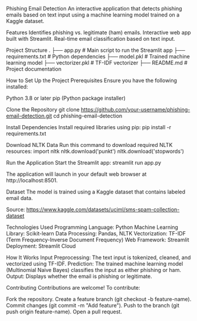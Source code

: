 Phishing Email Detection
An interactive application that detects phishing emails based on text input using a machine learning model trained on a Kaggle dataset.

Features
Identifies phishing vs. legitimate (ham) emails.
Interactive web app built with Streamlit.
Real-time email classification based on text input.

Project Structure
.
├── app.py                # Main script to run the Streamlit app
├── requirements.txt      # Python dependencies
├── model.pkl             # Trained machine learning model
├── vectorizer.pkl        # TF-IDF vectorizer
├── README.md             # Project documentation

How to Set Up the Project
Prerequisites
Ensure you have the following installed:

Python 3.8 or later
pip (Python package installer)

Clone the Repository
git clone https://github.com/your-username/phishing-email-detection.git
cd phishing-email-detection

Install Dependencies
Install required libraries using pip:
pip install -r requirements.txt


Download NLTK Data
Run this command to download required NLTK resources:
import nltk
nltk.download('punkt')
nltk.download('stopwords')

Run the Application
Start the Streamlit app:
streamlit run app.py

The application will launch in your default web browser at http://localhost:8501.

Dataset
The model is trained using a Kaggle dataset that contains labeled email data.

Source: https://www.kaggle.com/datasets/uciml/sms-spam-collection-dataset


Technologies Used
Programming Language: Python
Machine Learning Library: Scikit-learn
Data Processing: Pandas, NLTK
Vectorization: TF-IDF (Term Frequency-Inverse Document Frequency)
Web Framework: Streamlit
Deployment: Streamlit Cloud


How It Works
Input Preprocessing: The text input is tokenized, cleaned, and vectorized using TF-IDF.
Prediction: The trained machine learning model (Multinomial Naive Bayes) classifies the input as either phishing or ham.
Output: Displays whether the email is phishing or legitimate.


Contributing
Contributions are welcome! To contribute:

Fork the repository.
Create a feature branch (git checkout -b feature-name).
Commit changes (git commit -m "Add feature").
Push to the branch (git push origin feature-name).
Open a pull request.



